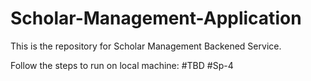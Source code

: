# Scholar-Management-Application

This is the repository for Scholar Management Backened Service.

Follow the steps to run on local machine:  #TBD #Sp-4
